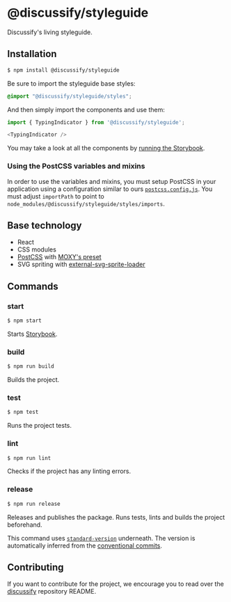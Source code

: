 # @discussify/styleguide

Discussify's living styleguide.


## Installation

```sh
$ npm install @discussify/styleguide
```

Be sure to import the styleguide base styles:

```css
@import "@discussify/styleguide/styles";
```

And then simply import the components and use them:

```js
import { TypingIndicator } from '@discussify/styleguide';

<TypingIndicator />
```

You may take a look at all the components by [running the Storybook](https://github.com/ipfs-shipyard/discussify-styleguide#start).

### Using the PostCSS variables and mixins

In order to use the variables and mixins, you must setup PostCSS in your application using a configuration similar to ours [`postcss.config.js`](postcss.config.js). You must adjust `importPath` to point to `node_modules/@discussify/styleguide/styles/imports`.


## Base technology

- React
- CSS modules
- [PostCSS](https://github.com/postcss/postcss) with [MOXY's preset](https://github.com/moxystudio/postcss-preset-moxy)
- SVG spriting with [external-svg-sprite-loader](https://github.com/karify/external-svg-sprite-loader)

## Commands

### start

```sh
$ npm start
```

Starts [Storybook](https://storybook.js.org/).

### build

```sh
$ npm run build
```

Builds the project.

### test

```sh
$ npm test
```

Runs the project tests.

### lint

```sh
$ npm run lint
```

Checks if the project has any linting errors.

### release

```sh
$ npm run release
```

Releases and publishes the package. Runs tests, lints and builds the project beforehand.

This command uses [`standard-version`](https://github.com/conventional-changelog/standard-version) underneath. The version is automatically inferred from the [conventional commits](https://conventionalcommits.org/).


## Contributing

If you want to contribute for the project, we encourage you to read over the [discussify](https://github.com/ipfs-shipyard/discussify) repository README.
